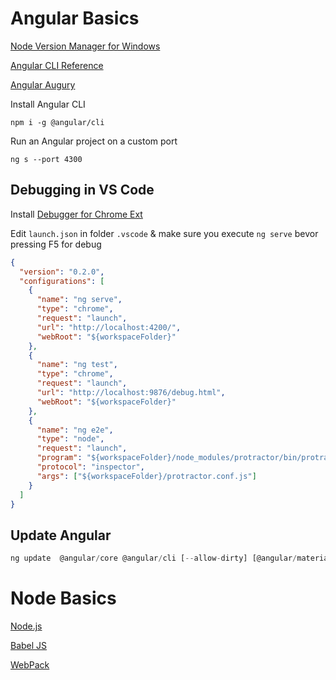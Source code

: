 # Angular Basics

[Node Version Manager for Windows](https://github.com/coreybutler/nvm-windows)

[Angular CLI Reference](https://angular.io/cli)

[Angular Augury](https://augury.rangle.io/)

Install Angular CLI

```
npm i -g @angular/cli
```

Run an Angular project on a custom port

```
ng s --port 4300
```

## Debugging in VS Code

Install [Debugger for Chrome Ext](https://marketplace.visualstudio.com/items?itemName=msjsdiag.debugger-for-chrome)

Edit `launch.json` in folder `.vscode` & make sure you execute `ng serve` bevor pressing F5 for debug

```json
{
  "version": "0.2.0",
  "configurations": [
    {
      "name": "ng serve",
      "type": "chrome",
      "request": "launch",
      "url": "http://localhost:4200/",
      "webRoot": "${workspaceFolder}"
    },
    {
      "name": "ng test",
      "type": "chrome",
      "request": "launch",
      "url": "http://localhost:9876/debug.html",
      "webRoot": "${workspaceFolder}"
    },
    {
      "name": "ng e2e",
      "type": "node",
      "request": "launch",
      "program": "${workspaceFolder}/node_modules/protractor/bin/protractor",
      "protocol": "inspector",
      "args": ["${workspaceFolder}/protractor.conf.js"]
    }
  ]
}
```

## Update Angular

```typescript
ng update  @angular/core @angular/cli [--allow-dirty] [@angular/material ...]
```

# Node Basics

[Node.js](https://nodejs.org)

[Babel JS](https://babeljs.io/)

[WebPack](https://webpack.js.org/)
